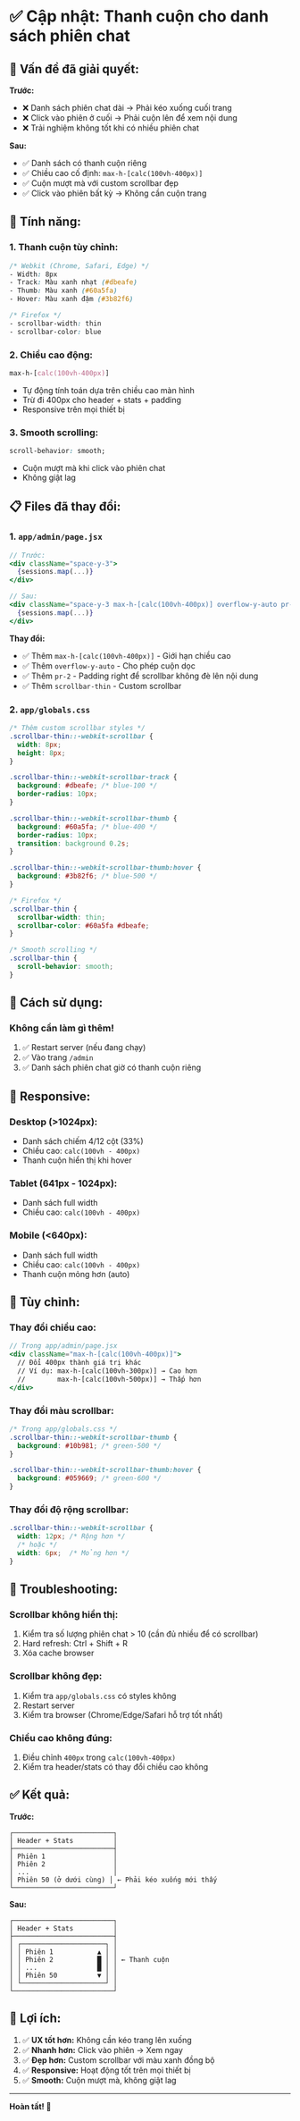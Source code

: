 # ✅ Cập nhật: Thanh cuộn cho danh sách phiên chat

## 🎯 Vấn đề đã giải quyết:

**Trước:**
- ❌ Danh sách phiên chat dài → Phải kéo xuống cuối trang
- ❌ Click vào phiên ở cuối → Phải cuộn lên để xem nội dung
- ❌ Trải nghiệm không tốt khi có nhiều phiên chat

**Sau:**
- ✅ Danh sách có thanh cuộn riêng
- ✅ Chiều cao cố định: `max-h-[calc(100vh-400px)]`
- ✅ Cuộn mượt mà với custom scrollbar đẹp
- ✅ Click vào phiên bất kỳ → Không cần cuộn trang

## 🎨 Tính năng:

### **1. Thanh cuộn tùy chỉnh:**
```css
/* Webkit (Chrome, Safari, Edge) */
- Width: 8px
- Track: Màu xanh nhạt (#dbeafe)
- Thumb: Màu xanh (#60a5fa)
- Hover: Màu xanh đậm (#3b82f6)

/* Firefox */
- scrollbar-width: thin
- scrollbar-color: blue
```

### **2. Chiều cao động:**
```css
max-h-[calc(100vh-400px)]
```
- Tự động tính toán dựa trên chiều cao màn hình
- Trừ đi 400px cho header + stats + padding
- Responsive trên mọi thiết bị

### **3. Smooth scrolling:**
```css
scroll-behavior: smooth;
```
- Cuộn mượt mà khi click vào phiên chat
- Không giật lag

## 📋 Files đã thay đổi:

### **1. `app/admin/page.jsx`**
```jsx
// Trước:
<div className="space-y-3">
  {sessions.map(...)}
</div>

// Sau:
<div className="space-y-3 max-h-[calc(100vh-400px)] overflow-y-auto pr-2 scrollbar-thin scrollbar-thumb-blue-400 scrollbar-track-blue-100 hover:scrollbar-thumb-blue-500">
  {sessions.map(...)}
</div>
```

**Thay đổi:**
- ✅ Thêm `max-h-[calc(100vh-400px)]` - Giới hạn chiều cao
- ✅ Thêm `overflow-y-auto` - Cho phép cuộn dọc
- ✅ Thêm `pr-2` - Padding right để scrollbar không đè lên nội dung
- ✅ Thêm `scrollbar-thin` - Custom scrollbar

### **2. `app/globals.css`**
```css
/* Thêm custom scrollbar styles */
.scrollbar-thin::-webkit-scrollbar {
  width: 8px;
  height: 8px;
}

.scrollbar-thin::-webkit-scrollbar-track {
  background: #dbeafe; /* blue-100 */
  border-radius: 10px;
}

.scrollbar-thin::-webkit-scrollbar-thumb {
  background: #60a5fa; /* blue-400 */
  border-radius: 10px;
  transition: background 0.2s;
}

.scrollbar-thin::-webkit-scrollbar-thumb:hover {
  background: #3b82f6; /* blue-500 */
}

/* Firefox */
.scrollbar-thin {
  scrollbar-width: thin;
  scrollbar-color: #60a5fa #dbeafe;
}

/* Smooth scrolling */
.scrollbar-thin {
  scroll-behavior: smooth;
}
```

## 🚀 Cách sử dụng:

### **Không cần làm gì thêm!**
1. ✅ Restart server (nếu đang chạy)
2. ✅ Vào trang `/admin`
3. ✅ Danh sách phiên chat giờ có thanh cuộn riêng

## 📱 Responsive:

### **Desktop (>1024px):**
- Danh sách chiếm 4/12 cột (33%)
- Chiều cao: `calc(100vh - 400px)`
- Thanh cuộn hiển thị khi hover

### **Tablet (641px - 1024px):**
- Danh sách full width
- Chiều cao: `calc(100vh - 400px)`

### **Mobile (<640px):**
- Danh sách full width
- Chiều cao: `calc(100vh - 400px)`
- Thanh cuộn mỏng hơn (auto)

## 🎨 Tùy chỉnh:

### **Thay đổi chiều cao:**
```jsx
// Trong app/admin/page.jsx
<div className="max-h-[calc(100vh-400px)]">
  // Đổi 400px thành giá trị khác
  // Ví dụ: max-h-[calc(100vh-300px)] → Cao hơn
  //        max-h-[calc(100vh-500px)] → Thấp hơn
</div>
```

### **Thay đổi màu scrollbar:**
```css
/* Trong app/globals.css */
.scrollbar-thin::-webkit-scrollbar-thumb {
  background: #10b981; /* green-500 */
}

.scrollbar-thin::-webkit-scrollbar-thumb:hover {
  background: #059669; /* green-600 */
}
```

### **Thay đổi độ rộng scrollbar:**
```css
.scrollbar-thin::-webkit-scrollbar {
  width: 12px; /* Rộng hơn */
  /* hoặc */
  width: 6px;  /* Mỏng hơn */
}
```

## 🐛 Troubleshooting:

### **Scrollbar không hiển thị:**
1. Kiểm tra số lượng phiên chat > 10 (cần đủ nhiều để có scrollbar)
2. Hard refresh: Ctrl + Shift + R
3. Xóa cache browser

### **Scrollbar không đẹp:**
1. Kiểm tra `app/globals.css` có styles không
2. Restart server
3. Kiểm tra browser (Chrome/Edge/Safari hỗ trợ tốt nhất)

### **Chiều cao không đúng:**
1. Điều chỉnh `400px` trong `calc(100vh-400px)`
2. Kiểm tra header/stats có thay đổi chiều cao không

## ✅ Kết quả:

**Trước:**
```
┌─────────────────────────┐
│ Header + Stats          │
├─────────────────────────┤
│ Phiên 1                 │
│ Phiên 2                 │
│ ...                     │
│ Phiên 50 (ở dưới cùng) │ ← Phải kéo xuống mới thấy
└─────────────────────────┘
```

**Sau:**
```
┌─────────────────────────┐
│ Header + Stats          │
├─────────────────────────┤
│ ┌─────────────────────┐ │
│ │ Phiên 1           ▲ │ │
│ │ Phiên 2           █ │ │ ← Thanh cuộn
│ │ ...               █ │ │
│ │ Phiên 50          ▼ │ │
│ └─────────────────────┘ │
└─────────────────────────┘
```

## 🎉 Lợi ích:

1. ✅ **UX tốt hơn:** Không cần kéo trang lên xuống
2. ✅ **Nhanh hơn:** Click vào phiên → Xem ngay
3. ✅ **Đẹp hơn:** Custom scrollbar với màu xanh đồng bộ
4. ✅ **Responsive:** Hoạt động tốt trên mọi thiết bị
5. ✅ **Smooth:** Cuộn mượt mà, không giật lag

---

**Hoàn tất! 🚀**
